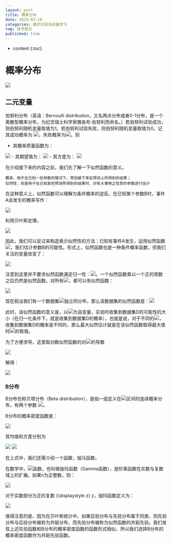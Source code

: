 ```yaml
---
layout: post
title: 概率分布
date: 2019-03-10
categories: 模式识别与机器学习
tag: 读书笔记
published: true
---
```


* content
{:toc}

# 概率分布

<img src="http://chart.googleapis.com/chart?cht=tx&chl= ">

## 二元变量

伯努利分布（英语：Bernoulli distribution，又名两点分布或者0-1分布，是一个离散型概率分布，为纪念瑞士科学家雅各布·伯努利而命名。）若伯努利试验成功，则伯努利随机变量取值为1。若伯努利试验失败，则伯努利随机变量取值为0。记其成功概率为 <img src="http://chart.googleapis.com/chart?cht=tx&chl= {\displaystyle p(0{\leq }p{\leq }1)} ">，失败概率为<img src="http://chart.googleapis.com/chart?cht=tx&chl= {\displaystyle q=1-p} ">。则

- 其概率质量函数为：
<img src="http://chart.googleapis.com/chart?cht=tx&chl= {\displaystyle f_{X}(x)=p^{x}(1-p)^{1-x}.} ">
- 其期望值为：
<img src="http://chart.googleapis.com/chart?cht=tx&chl= {\displaystyle \operatorname {E} [X]=\sum _{i=0}^{1}x_{i}f_{X}(x)=0+p=p}  ">
- 其方差为：
<img src="http://chart.googleapis.com/chart?cht=tx&chl= {\displaystyle \operatorname {var} [X]=\sum _{i=0}^{1}(x_{i}-E[X])^{2}f_{X}(x)=(0-p)^{2}(1-p)+(1-p)^{2}p=p(1-p)=pq} ">

在介绍接下来的内容之前，我们先了解一下似然函数的意义。

	概率，用于在已知一些参数的情况下，预测接下来在预测上所得到的结果；
    似然性，则是用于在已知某些预测所得到的结果时，对有关事物之性质的参数进行估计

在这种意义上，似然函数可以理解为条件概率的逆反。在已知某个参数B时，事件A会发生的概率写作：

<img src="http://chart.googleapis.com/chart?cht=tx&chl= P(A\,|\,B)={\frac{P(A,B)}{P(B)}} ">

利用贝叶斯定理，

<img src="http://chart.googleapis.com/chart?cht=tx&chl= P(B\,|\,A)={\frac  {P(A\,|\,B)\;P(B)}{P(A)}}">

因此，我们可以反过来构造表示似然性的方法：已知有事件A发生，运用似然函数 <img src="http://chart.googleapis.com/chart?cht=tx&chl= {\mathbb  {L}}(B\,|\,A)">，我们估计参数B的可能性。形式上，似然函数也是一种条件概率函数，但我们关注的变量改变了：

<img src="http://chart.googleapis.com/chart?cht=tx&chl= b\mapsto P(A\,|\,B=b)\!">

注意到这里并不要求似然函数满足归一性：<img src="http://chart.googleapis.com/chart?cht=tx&chl= \sum _{{b\in {\mathcal  {B}}}}P(A\,|\,B=b)=1">。一个似然函数乘以一个正的常数之后仍然是似然函数。对所有<img src="http://chart.googleapis.com/chart?cht=tx&chl= {\displaystyle \alpha >0} ">，都可以有似然函数：

<img src="http://chart.googleapis.com/chart?cht=tx&chl= L(b\,|\,A)=\alpha \;P(A\,|\,B=b)\!">

现在假设我们有一个数据集<img src="http://chart.googleapis.com/chart?cht=tx&chl= D={x_1,\ x_2,\ ...,\ x_N}">独立同分布，那么该数据集的似然函数是：<img src="http://chart.googleapis.com/chart?cht=tx&chl= p(D\,|\,\mu)=\prod_{n=1}^Np(x_n,\mu)=\prod_{n=1}^N\mu^{x_n}(1-\mu)^{1-x_n} ">

此时，该似然函数的意义是，以<img src="http://chart.googleapis.com/chart?cht=tx&chl= \mu">为自变量，实验时收集到数据集D的可能性的大小（在归一化条件下，就是收集到数据集D的概率），也就是说，对于不同的<img src="http://chart.googleapis.com/chart?cht=tx&chl= \mu">，收集到数据集D的概率是不同的，那么最大似然估计就是在该似然函数取得最大值时<img src="http://chart.googleapis.com/chart?cht=tx&chl= \mu">的取值。

为了方便求导，这里取对数似然函数的对<img src="http://chart.googleapis.com/chart?cht=tx&chl= \mu">的导数

<img src="http://chart.googleapis.com/chart?cht=tx&chl= \frac{d\,ln\,p(D\,|\,\mu)}{d\,\mu}=0 ">

解得：

<img src="http://chart.googleapis.com/chart?cht=tx&chl= \mu_{ML}=\frac1N\sum_{n=1}^Nx_n ">

### B分布

Β分布也称贝塔分布（Beta distribution），是指一组定义在<img src="http://chart.googleapis.com/chart?cht=tx&chl= {\displaystyle (0,1)} ">区间的连续概率分布，有两个参数 <img src="http://chart.googleapis.com/chart?cht=tx&chl= {\displaystyle \alpha ,\beta >0} ">。

Β分布的概率密度函数是：

<img src="http://chart.googleapis.com/chart?cht=tx&chl= f(x;\alpha,\beta) = \frac{x^{\alpha-1}(1-x)^{\beta-1}}{\int_0^1 u^{\alpha-1} (1-u)^{\beta-1}\, du} = \frac{\Gamma(\alpha+\beta)}{\Gamma(\alpha)\Gamma(\beta)}\, x^{\alpha-1}(1-x)^{\beta-1}">

其均值和方差分别为

<img src="http://chart.googleapis.com/chart?cht=tx&chl= \mu =\operatorname {E}(X)={\frac  {\alpha }{\alpha +\beta }} ">

<img src="http://chart.googleapis.com/chart?cht=tx&chl= {\displaystyle \operatorname {Var} (X)=\operatorname {E} (X-\mu )^{2}={\frac {\alpha \beta }{(\alpha +\beta )^{2}(\alpha +\beta +1)}}} ">

在上式中，我们还需介绍一个函数，伽马函数。

在数学中，<img src="http://chart.googleapis.com/chart?cht=tx&chl= {\displaystyle \Gamma \,} ">函数，也叫做伽玛函数（Gamma函数），是阶乘函数在实数与复数域上的扩展。如果n为正整数，则：

<img src="http://chart.googleapis.com/chart?cht=tx&chl= {\displaystyle \Gamma (n)=(n-1)!} ">

对于实数部分为正的复数 {\displaystyle z} z，伽玛函数定义为：

<img src="http://chart.googleapis.com/chart?cht=tx&chl= {\displaystyle \Gamma (z)=\int _{0}^{\infty }{\frac {t^{z-1}}{\mathrm {e} ^{t}}}\,{\rm {d}}t}  \Gamma(z) = \int_{0}^{\infty} \frac{t^{z-1}}{\mathrm{e}^t} \,{\rm{d}}t ">

值得注意的是，因为在贝叶斯统计中，如果后验分布与先验分布属于同类，则先验分布与后验分布被称为共轭分布，而先验分布被称为似然函数的共轭先验。我们发现上述先验函数和B分布的概率密度函数的函数形式相似，所以我们选择B分布的概率密度函数作为共轭先验函数。